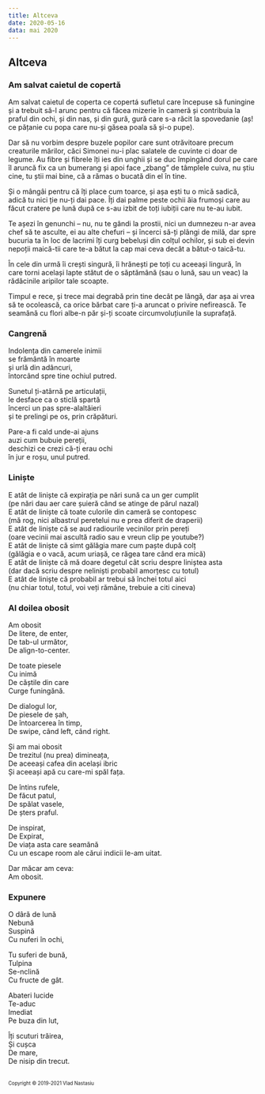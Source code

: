 ```yaml
---
title: Altceva
date: 2020-05-16
data: mai 2020
---
```


## Altceva

### Am salvat caietul de copertă

Am salvat caietul de coperta ce copertá sufletul care începuse să funingine și a trebuit să-l arunc pentru că făcea mizerie în cameră și contribuia la praful din ochi, și din nas, și din gură, gură care s-a răcit la spovedanie (aș! ce pățanie cu popa care nu-și găsea poala să și-o pupe).

Dar să nu vorbim despre buzele popilor care sunt otrăvitoare precum creaturile mărilor, căci Simonei nu-i plac salatele de cuvinte ci doar de legume. Au fibre și fibrele îți ies din unghii și se duc împingând dorul pe care îl aruncă fix ca un bumerang și apoi face „zbang” de tâmplele cuiva, nu știu cine, tu știi mai bine, că a rămas o bucată din el în tine.

Și o mângâi pentru că îți place cum toarce, și așa ești tu o mică sadică, adică tu nici ție nu-ți dai pace. Îți dai palme peste ochii ăia frumoși care au făcut cratere pe lună după ce s-au izbit de toți iubiții care nu te-au iubit.

Te așezi în genunchi – nu, nu te gândi la prostii, nici un dumnezeu n-ar avea chef să te asculte, ei au alte chefuri – și încerci să-ți plângi de milă, dar spre bucuria ta în loc de lacrimi îți curg bebeluși din colțul ochilor, și sub ei devin nepoții maică-tii care te-a bătut la cap mai ceva decât a bătut-o taică-tu.

În cele din urmă îi crești singură, îi hrănești pe toți cu aceeași lingură, în care torni același lapte stătut de o săptămână (sau o lună, sau un veac) la rădăcinile aripilor tale scoapte.

Timpul e rece, și trece mai degrabă prin tine decât pe lângă, dar așa ai vrea să te ocolească, ca orice bărbat care ți-a aruncat o privire nefirească. Te seamănă cu flori albe-n păr și-ți scoate circumvoluțiunile la suprafață.


### Cangrenă

Indolența din camerele inimii\
se frământă în moarte\
și urlă din adâncuri,\
întorcând spre tine ochiul putred.

Sunetul ți-atârnă pe articulații,\
le desface ca o sticlă spartă\
încerci un pas spre-alaltăieri\
și te prelingi pe os, prin crăpături.

Pare-a fi cald unde-ai ajuns\
auzi cum bubuie pereții,\
deschizi ce crezi că-ți erau ochi\
în jur e roșu, unul putred.


### Liniște

E atât de liniște că expirația pe nări sună ca un ger cumplit\
(pe nări dau aer care șuieră când se atinge de părul nazal)\
E atât de liniște că toate culorile din cameră se contopesc\
(mă rog, nici albastrul peretelui nu e prea diferit de draperii)\
E atât de liniște că se aud radiourile vecinilor prin pereți\
(oare vecinii mai ascultă radio sau e vreun clip pe youtube?)\
E atât de liniște că simt gălăgia mare cum paște după colț\
(gălăgia e o vacă, acum uriașă, ce răgea tare când era mică)\
E atât de liniște că mă doare degetul cât scriu despre liniștea asta\
(dar dacă scriu despre neliniști probabil amorțesc cu totul)\
E atât de liniște că probabil ar trebui să închei totul aici\
(nu chiar totul, totul, voi veți rămâne, trebuie a citi cineva)


### Al doilea obosit

Am obosit\
De litere, de enter,\
De tab-ul următor,\
De align-to-center.

De toate piesele\
Cu inimă\
De căștile din care\
Curge funingănă.

De dialogul lor,\
De piesele de șah,\
De întoarcerea în timp,\
De swipe, când left, când right.

Și am mai obosit\
De trezitul (nu prea) dimineața,\
De aceeași cafea din același ibric\
Și aceeași apă cu care-mi spăl fața.

De întins rufele,\
De făcut patul,\
De spălat vasele,\
De șters praful.

De inspirat,\
De Expirat,\
De viața asta care seamănă\
Cu un escape room ale cărui indicii le-am uitat.

Dar măcar am ceva:\
Am obosit.

### Expunere

O dâră de lună\
Nebună\
Suspină\
Cu nuferi în ochi,

Tu suferi de bună,\
Tulpina\
Se-nclină\
Cu fructe de gât.

Abateri lucide\
Te-aduc\
Imediat\
Pe buza din lut,

Îți scuturi trăirea,\
Și cușca\
De mare,\
De nisip din trecut.

\
<sub><sup>Copyright &copy; 2019-2021 Vlad Nastasiu</sup></sub>